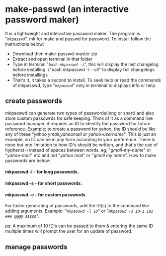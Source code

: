 # make-passwd (an interactive password maker)
It is a lightweight and interactive password maker. The program is "*```mkpasswd```*". mk for make and passwd for password. 
To install follow the instructions below:
- Download then make-passwd-master zip
- Extract and open terminal in that folder
- Type in terminal "_```bash mkpasswd -i```_", this will display the last changelog before installing.
("bash mkpasswd -i --all" to display full changelogs before installing).
- That's it, it takes a second to install.
To seek help or read the commands of mkpasswd, type "*```mkpasswd```*" only in terminal to displays info or help.
## create passwords
mkpasswd can generate two types of passwords(long or short) and also store custom passowrds for safe keeping. Think of it as a command line password manager, it requires an ID to identify the password for future reference.
Example; to create a password for yahoo, the ID should be like any of these "*yahoo,ymail,yahoomail or yahoo-username*". This is just an example, an ID can be in any form according to your preference.
There is none but one limitation to how ID's should be written, and that's the use of hyphens(-) instead of spaces between words. eg, "*gmail-my-name*" or "*yahoo-mail*" etc and not "*yahoo mail*" or "*gmail my name*". How to make passwords are below:
#### mkpasswd -l     - for long passwords.
#### mkpasswd -s     - for short passwords.
#### mkpasswd -c     - for custom passwords.
For faster generating of passwords, add the ID(s) to the command like adding arguments.
Example: "*```mkpasswd -l ID```*" or "_```mkpasswd -s ID-1 ID2 ### @@@@ $$$$$```_".

ps: A maximum of 10 ID's can be passed to them & entering the same ID multiple times will prompt the user for an update of password.
## manage passwords
